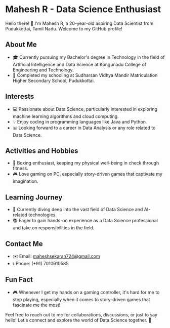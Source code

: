 # Mahesh R - Data Science Enthusiast

Hello there! 👋 I'm Mahesh R, a 20-year-old aspiring Data Scientist from Pudukkottai, Tamil Nadu. Welcome to my GitHub profile!

## About Me
- 🎓 Currently pursuing my Bachelor's degree in Technology in the field of Artificial Intelligence and Data Science at Kongunadu College of Engineering and Technology.
- 🏫 Completed my schooling at Sudharsan Vidhya Mandir Matriculation Higher Secondary School, Pudukkottai.

## Interests
- 💻 Passionate about Data Science, particularly interested in exploring machine learning algorithms and cloud computing.
- 💡 Enjoy coding in programming languages like Java and Python.
- 📊 Looking forward to a career in Data Analysis or any role related to Data Science.

## Activities and Hobbies
- 🥊 Boxing enthusiast, keeping my physical well-being in check through fitness.
- 🎮 Love gaming on PC, especially story-driven games that captivate my imagination.

## Learning Journey
- 🌱 Currently diving deep into the vast field of Data Science and AI-related technologies.
- 📚 Eager to gain hands-on experience as a Data Science professional and take on responsibilities in the field.

## Contact Me
- ✉️ Email: maheshsekaran724@gmail.com
- 📞 Phone: (+91) 7010610585

## Fun Fact
- 🎮 Whenever I get my hands on a gaming controller, it's hard for me to stop playing, especially when it comes to story-driven games that fascinate me the most!

Feel free to reach out to me for collaborations, discussions, or just to say hello! Let's connect and explore the world of Data Science together. 🚀
